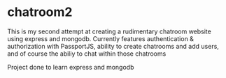 # chatroom2
This is my second attempt at creating a rudimentary chatroom website using express and mongodb.
Currently features authentication & authorization with PassportJS, ability to create chatrooms and add users, and of course the abiliy to chat within those chatrooms

Project done to learn express and mongodb
